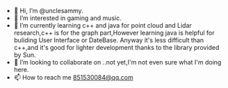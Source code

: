 - 👋 Hi, I’m @unclesammy.
- 👀 I’m interested in gaming and music.
- 🌱 I’m currently learning c++ and java for point cloud and Lidar research,c++ is for the graph part,However learning java is helpful for buliding User Interface or DateBase.
Anyway it's less difficult than c++,and it's good for lighter development thanks to the library provided by Sun.
- 💞️ I’m looking to collaborate on ..not yet,I'm not even sure what I'm doing here.
- 📫 How to reach me 851530084@qq.com

<!---
unclesammy/unclesammy is a ✨ special ✨ repository because its `README.md` (this file) appears on your GitHub profile.
You can click the Preview link to take a look at your changes.
--->
